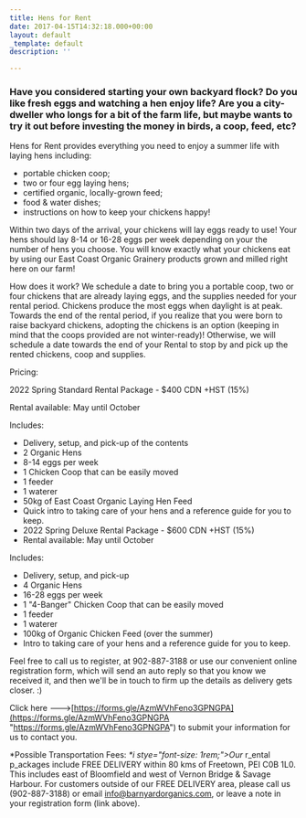 ```yaml
---
title: Hens for Rent
date: 2017-04-15T14:32:18.000+00:00
layout: default
_template: default
description: ''

---
```

### Have you considered starting your own backyard flock? Do you like fresh eggs and watching a hen enjoy life? Are you a city-dweller who longs for a bit of the farm life, but maybe wants to try it out before investing the money in birds, a coop, feed, etc?

Hens for Rent provides everything you need to enjoy a summer life with laying hens including:

* portable chicken coop;
* two or four egg laying hens;
* certified organic, locally-grown feed;
* food & water dishes;
* instructions on how to keep your chickens happy!

Within two days of the arrival, your chickens will lay eggs ready to use! Your hens should lay 8-14 or 16-28 eggs per week depending on your the number of hens you choose. You will know exactly what your chickens eat by using our East Coast Organic Grainery products grown and milled right here on our farm!

How does it work? We schedule a date to bring you a portable coop, two or four chickens that are already laying eggs, and the supplies needed for your rental period. Chickens produce the most eggs when daylight is at peak. Towards the end of the rental period, if you realize that you were born to raise backyard chickens, adopting the chickens is an option (keeping in mind that the coops provided are not winter-ready)! Otherwise, we will schedule a date towards the end of your Rental to stop by and pick up the rented chickens, coop and supplies.

Pricing:

2022 Spring Standard Rental Package - $400 CDN +HST (15%)

Rental available: May until October

Includes:

* Delivery, setup, and pick-up of the contents
* 2 Organic Hens
* 8-14 eggs per week
* 1 Chicken Coop that can be easily moved
* 1 feeder
* 1 waterer
* 50kg of East Coast Organic Laying Hen Feed
* Quick intro to taking care of your hens and a reference guide for you to keep.
* 2022 Spring Deluxe Rental Package - $600 CDN +HST (15%)
* Rental available: May until October

Includes:

* Delivery, setup, and pick-up
* 4 Organic Hens
* 16-28 eggs per week
* 1 "4-Banger" Chicken Coop that can be easily moved
* 1 feeder
* 1 waterer
* 100kg of Organic Chicken Feed (over the summer)
* Intro to taking care of your hens and a reference guide for you to keep.

Feel free to call us to register, at 902-887-3188 or use our convenient online registration form, which will send an auto reply so that you know we received it, and then we'll be in touch to firm up the details as delivery gets closer. :)

Click here --->[https://forms.gle/AzmWVhFeno3GPNGPA](https://forms.gle/AzmWVhFeno3GPNGPA "https://forms.gle/AzmWVhFeno3GPNGPA") to submit your information for us to contact you.

\*Possible Transportation Fees: _*i stye="font-size: 1rem;">Our_ r_ental p_ackages include FREE DELIVERY within 80 kms of Freetown, PEI C0B 1L0. This includes east of Bloomfield and west of Vernon Bridge & Savage Harbour. For customers outside of our FREE DELIVERY area, please call us (902-887-3188) or email [info@barnyardorganics.com](mailto:info@barnyardorganics.com), or leave a note in your registration form (link above).